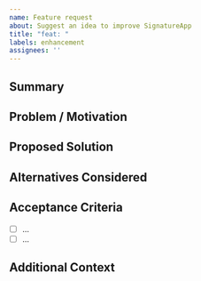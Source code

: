 ```yaml
---
name: Feature request
about: Suggest an idea to improve SignatureApp
title: "feat: "
labels: enhancement
assignees: ''
---
```


## Summary
<!-- Clear, concise description of the feature -->

## Problem / Motivation
<!-- What problem does this solve or what value does it add? -->

## Proposed Solution
<!-- Outline your idea / approach -->

## Alternatives Considered
<!-- Other options you thought about -->

## Acceptance Criteria
- [ ] ...
- [ ] ...

## Additional Context
<!-- Logs, screenshots, links -->